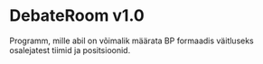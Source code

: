 # DebateRoom v1.0

Programm, mille abil on võimalik määrata BP formaadis väitluseks osalejatest tiimid ja positsioonid.
